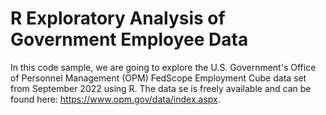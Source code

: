 # R Exploratory Analysis of Government Employee Data

In this code sample, we are going to explore the U.S. Government's Office of Personnel Management (OPM) FedScope Employment Cube data set from September 2022 using R.  The data se is freely available and can be found here: https://www.opm.gov/data/index.aspx.